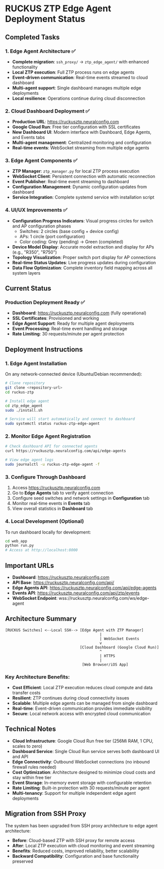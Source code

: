 # RUCKUS ZTP Edge Agent Deployment Status

## Completed Tasks

### 1. Edge Agent Architecture ✅
- **Complete migration**: `ssh_proxy/` → `ztp_edge_agent/` with enhanced functionality
- **Local ZTP execution**: Full ZTP process runs on edge agents
- **Event-driven communication**: Real-time events streamed to cloud dashboard
- **Multi-agent support**: Single dashboard manages multiple edge deployments
- **Local resilience**: Operations continue during cloud disconnection

### 2. Cloud Dashboard Deployment ✅
- **Production URL**: https://ruckusztp.neuralconfig.com
- **Google Cloud Run**: Free tier configuration with SSL certificates
- **New Dashboard UI**: Modern interface with Dashboard, Edge Agents, and Events tabs
- **Multi-agent management**: Centralized monitoring and configuration
- **Real-time events**: WebSocket streaming from multiple edge agents

### 3. Edge Agent Components ✅
- **ZTP Manager**: `ztp_manager.py` for local ZTP process execution
- **WebSocket Client**: Persistent connection with automatic reconnection
- **Event Publisher**: Real-time event streaming to dashboard
- **Configuration Management**: Dynamic configuration updates from dashboard
- **Service Integration**: Complete systemd service with installation script

### 4. UI/UX Improvements ✅
- **Configuration Progress Indicators**: Visual progress circles for switch and AP configuration phases
  - Switches: 2 circles (base config + device config)
  - APs: 1 circle (port configuration)
  - Color coding: Grey (pending) → Green (completed)
- **Device Model Display**: Accurate model extraction and display for APs (e.g., "R350", "R750")
- **Topology Visualization**: Proper switch port display for AP connections
- **Real-time Status Updates**: Live progress updates during configuration
- **Data Flow Optimization**: Complete inventory field mapping across all system layers

## Current Status

### Production Deployment Ready ✅
- **Dashboard**: https://ruckusztp.neuralconfig.com (fully operational)
- **SSL Certificates**: Provisioned and working
- **Edge Agent Support**: Ready for multiple agent deployments
- **Event Processing**: Real-time event handling and storage
- **Rate Limiting**: 30 requests/minute per agent protection

## Deployment Instructions

### 1. Edge Agent Installation
On any network-connected device (Ubuntu/Debian recommended):

```bash
# Clone repository
git clone <repository-url>
cd ruckus-ztp

# Install edge agent
cd ztp_edge_agent
sudo ./install.sh

# Service will start automatically and connect to dashboard
sudo systemctl status ruckus-ztp-edge-agent
```

### 2. Monitor Edge Agent Registration
```bash
# Check dashboard API for connected agents
curl https://ruckusztp.neuralconfig.com/api/edge-agents

# View edge agent logs
sudo journalctl -u ruckus-ztp-edge-agent -f
```

### 3. Configure Through Dashboard
1. Access https://ruckusztp.neuralconfig.com
2. Go to **Edge Agents** tab to verify agent connection
3. Configure seed switches and network settings in **Configuration** tab
4. Monitor real-time events in **Events** tab
5. View overall statistics in **Dashboard** tab

### 4. Local Development (Optional)
To run dashboard locally for development:
```bash
cd web_app
python run.py
# Access at http://localhost:8000
```

## Important URLs

- **Dashboard**: https://ruckusztp.neuralconfig.com
- **API Base**: https://ruckusztp.neuralconfig.com/api/
- **Edge Agents API**: https://ruckusztp.neuralconfig.com/api/edge-agents
- **Events API**: https://ruckusztp.neuralconfig.com/api/ztp/events
- **WebSocket Endpoint**: wss://ruckusztp.neuralconfig.com/ws/edge-agent

## Architecture Summary

```
[RUCKUS Switches] <--Local SSH--> [Edge Agent with ZTP Manager]
                                           |
                                           | WebSocket Events
                                           v
                                  [Cloud Dashboard (Google Cloud Run)]
                                           ^
                                           | HTTPS
                                           |
                                   [Web Browser/iOS App]
```

### Key Architecture Benefits:
- **Cost Efficient**: Local ZTP execution reduces cloud compute and data transfer costs
- **Resilient**: ZTP continues during cloud connectivity issues
- **Scalable**: Multiple edge agents can be managed from single dashboard
- **Real-time**: Event-driven communication provides immediate visibility
- **Secure**: Local network access with encrypted cloud communication

## Technical Notes

- **Cloud Infrastructure**: Google Cloud Run free tier (256Mi RAM, 1 CPU, scales to zero)
- **Dashboard Service**: Single Cloud Run service serves both dashboard UI and API
- **Edge Connectivity**: Outbound WebSocket connections (no inbound firewall rules needed)
- **Cost Optimization**: Architecture designed to minimize cloud costs and stay within free tier
- **Event Storage**: In-memory event storage with configurable retention
- **Rate Limiting**: Built-in protection with 30 requests/minute per agent
- **Multi-tenancy**: Support for multiple independent edge agent deployments

## Migration from SSH Proxy

The system has been upgraded from SSH proxy architecture to edge agent architecture:
- **Before**: Cloud-based ZTP with SSH proxy for remote access
- **After**: Local ZTP execution with cloud monitoring and event streaming
- **Benefits**: Reduced costs, improved reliability, better scalability
- **Backward Compatibility**: Configuration and base functionality preserved